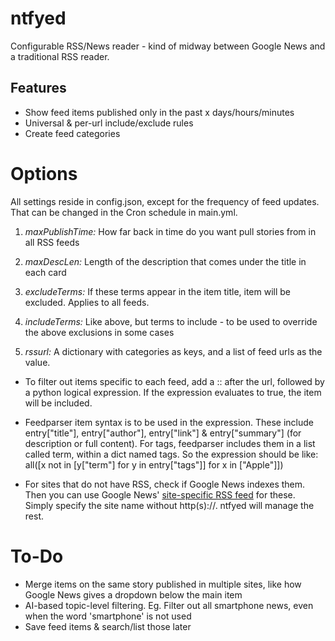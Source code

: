 # ntfyed

Configurable RSS/News reader - kind of midway between Google News and a traditional RSS reader. 

## Features
- Show feed items published only in the past x days/hours/minutes
- Universal & per-url include/exclude rules
- Create feed categories 

# Options
All settings reside in config.json, except for the frequency of feed updates. That can be changed in the Cron schedule in main.yml.

1. *maxPublishTime:* How far back in time do you want pull stories from in all RSS feeds

2. *maxDescLen:* Length of the description that comes under the title in each card

3. *excludeTerms:* If these terms appear in the item title, item will be excluded. Applies to all feeds.

4. *includeTerms:* Like above, but terms to include - to be used to override the above exclusions in some cases

5. *rssurl:* A dictionary with categories as keys, and a list of feed urls as the value.

- To filter out items specific to each feed, add a :: after the url, followed by a python logical expression. If the expression evaluates to true, the item will be included. 

- Feedparser item syntax is to be used in the expression. These include entry["title"], entry["author"], entry["link"] & entry["summary"] (for description or full content). For tags, feedparser includes them in a list called term, within a dict named tags. So the expression should be like: all([x not in [y["term"] for y in entry["tags"]] for x in ["Apple"]]) 

- For sites that do not have RSS, check if Google News indexes them. Then you can use Google News' [site-specific RSS feed](https://newscatcherapi.com/blog/google-news-rss-search-parameters-the-missing-documentaiton) for these. Simply specify the site name without http(s)://. ntfyed will manage the rest.

# To-Do
- Merge items on the same story published in multiple sites, like how Google News gives a dropdown below the main item
- AI-based topic-level filtering. Eg. Filter out all smartphone news, even when the word 'smartphone' is not used
- Save feed items & search/list those later
